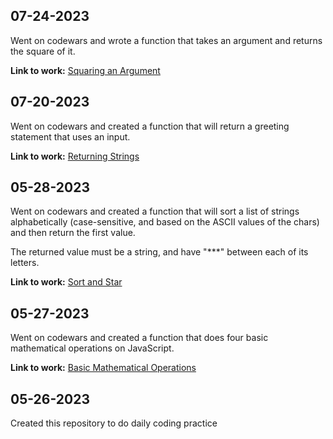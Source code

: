 ## 07-24-2023
Went on codewars and wrote a function that takes an argument and returns the square of it.

**Link to work:** [Squaring an Argument](https://github.com/SonsOfMagnetism/daily-code-practice/blob/main/JavaScript/squaringAnArgument.js)

## 07-20-2023
Went on codewars and created a function that will return a greeting statement that uses an input.

**Link to work:** [Returning Strings](https://github.com/SonsOfMagnetism/daily-code-practice/blob/main/JavaScript/returningStrings.js)

## 05-28-2023
Went on codewars and created a function that will sort a list of strings alphabetically (case-sensitive, and based on the ASCII values of the chars) and then return the first value.

The returned value must be a string, and have "***" between each of its letters.

**Link to work:** [Sort and Star](https://github.com/SonsOfMagnetism/daily-code-practice/blob/main/JavaScript/sortAndStar.js)

## 05-27-2023
Went on codewars and created a function that does four basic mathematical operations on JavaScript.

**Link to work:** [Basic Mathematical Operations](https://github.com/SonsOfMagnetism/daily-code-practice/blob/main/JavaScript/calculator.js)

## 05-26-2023
Created this repository to do daily coding practice